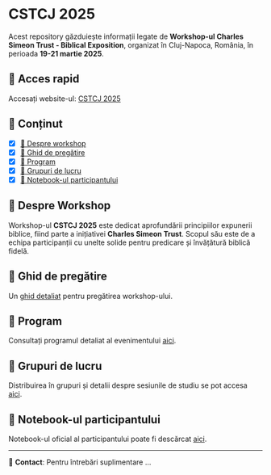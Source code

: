 # CSTCJ 2025

Acest repository găzduiește informații legate de **Workshop-ul Charles Simeon Trust - Biblical Exposition**,
organizat în Cluj-Napoca, România, în perioada **19-21 martie 2025**.

## 🔗 Acces rapid

Accesați website-ul: [CSTCJ 2025](https://unu-unu-ro.github.io/cstcj25/)

## 📌 Conținut

- [x] [📖 Despre workshop](#-despre-workshop)
- [x] [📂 Ghid de pregătire](#-ghid-de-pregătire)
- [x] [📅 Program](#-program)
- [x] [👥 Grupuri de lucru](#-grupuri-de-lucru)
- [x] [📝 Notebook-ul participantului](#-notebook-ul-participantului)

## 📖 Despre Workshop

Workshop-ul **CSTCJ 2025** este dedicat aprofundării principiilor expunerii biblice, fiind parte a inițiativei **Charles Simeon Trust**.
Scopul său este de a echipa participanții cu unelte solide pentru predicare și învățătură biblică fidelă.

## 📂 Ghid de pregătire

Un [ghid detaliat](https://unu-unu-ro.github.io/cstcj25/ghid) pentru pregătirea workshop-ului.

## 📅 Program

Consultați programul detaliat al evenimentului [aici](https://unu-unu-ro.github.io/cstcj25/orar).

## 👥 Grupuri de lucru

Distribuirea în grupuri și detalii despre sesiunile de studiu se pot accesa [aici](https://unu-unu-ro.github.io/cstcj25/grupe).

## 📝 Notebook-ul participantului

Notebook-ul oficial al participantului poate fi descărcat [aici](https://unu-unu-ro.github.io/cstcj25/assets/notebook.docx).

---

📧 **Contact**: Pentru întrebări suplimentare ...
